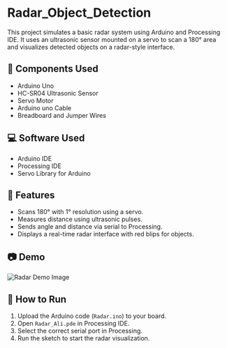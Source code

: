# Radar_Object_Detection

This project simulates a basic radar system using Arduino and Processing IDE. It uses an ultrasonic sensor mounted on a servo to scan a 180° area and visualizes detected objects on a radar-style interface.

## 🧰 Components Used
- Arduino Uno
- HC-SR04 Ultrasonic Sensor
- Servo Motor
- Arduino uno Cable
- Breadboard and Jumper Wires

## 💻 Software Used
- Arduino IDE
- Processing IDE
- Servo Library for Arduino

## 🚀 Features
- Scans 180° with 1° resolution using a servo.
- Measures distance using ultrasonic pulses.
- Sends angle and distance via serial to Processing.
- Displays a real-time radar interface with red blips for objects.

## 📷 Demo
![Radar Demo Image](Radar-Object-Detection/radar2.jpg)

## 📂 How to Run
1. Upload the Arduino code (`Radar.ino`) to your board.
2. Open `Radar_Ali.pde` in Processing IDE.
3. Select the correct serial port in Processing.
4. Run the sketch to start the radar visualization.


